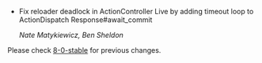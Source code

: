 *   Fix reloader deadlock in ActionController Live by adding timeout loop to ActionDispatch Response#await_commit

    *Nate Matykiewicz, Ben Sheldon*

Please check [8-0-stable](https://github.com/rails/rails/blob/8-0-stable/actionpack/CHANGELOG.md) for previous changes.
